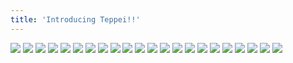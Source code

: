 ```yaml
---
title: 'Introducing Teppei!!'
---
```


![](/images/violence-salaryman-teppei/part-1/t2.jpg)
![](/images/violence-salaryman-teppei/part-1/t3.jpg)
![](/images/violence-salaryman-teppei/part-1/t4.jpg)
![](/images/violence-salaryman-teppei/part-1/t5.jpg)
![](/images/violence-salaryman-teppei/part-1/t6.jpg)
![](/images/violence-salaryman-teppei/part-1/t7.jpg)
![](/images/violence-salaryman-teppei/part-1/t8.jpg)
![](/images/violence-salaryman-teppei/part-1/t9.jpg)
![](/images/violence-salaryman-teppei/part-1/t10.jpg)
![](/images/violence-salaryman-teppei/part-1/t11.jpg)
![](/images/violence-salaryman-teppei/part-1/t12.jpg)
![](/images/violence-salaryman-teppei/part-1/t13.jpg)
![](/images/violence-salaryman-teppei/part-1/t14.jpg)
![](/images/violence-salaryman-teppei/part-1/t15.jpg)
![](/images/violence-salaryman-teppei/part-1/t16.jpg)
![](/images/violence-salaryman-teppei/part-1/t17.jpg)
![](/images/violence-salaryman-teppei/part-1/t18.jpg)
![](/images/violence-salaryman-teppei/part-1/t19.jpg)
![](/images/violence-salaryman-teppei/part-1/t20.jpg)
![](/images/violence-salaryman-teppei/part-1/t21.jpg)
![](/images/violence-salaryman-teppei/part-1/t22.jpg)
![](/images/violence-salaryman-teppei/part-1/t23.jpg)